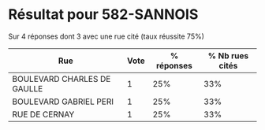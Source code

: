 # Résultat pour 582-SANNOIS

Sur 4 réponses dont 3 avec une rue cité (taux réussite 75%)

| Rue | Vote | % réponses | % Nb rues cités|
|-----|------|------------|----------------|
| BOULEVARD CHARLES DE GAULLE | 1 | 25% | 33%|
| BOULEVARD GABRIEL PERI | 1 | 25% | 33%|
| RUE DE CERNAY | 1 | 25% | 33%|
